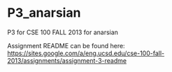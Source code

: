 P3_anarsian
===========

P3 for CSE 100 FALL 2013 for anarsian

Assignment README can be found here: https://sites.google.com/a/eng.ucsd.edu/cse-100-fall-2013/assignments/assignment-3-readme

